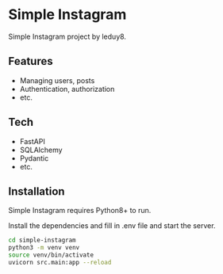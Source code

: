 # Simple Instagram

Simple Instagram project by leduy8.

## Features

- Managing users, posts
- Authentication, authorization
- etc.

## Tech

- FastAPI
- SQLAlchemy
- Pydantic
- etc.

## Installation

Simple Instagram requires Python8+ to run.

Install the dependencies and fill in .env file and start the server.

```sh
cd simple-instagram
python3 -m venv venv
source venv/bin/activate
uvicorn src.main:app --reload
```
